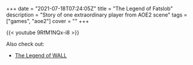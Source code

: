 +++
date = "2021-07-18T07:24:05Z"
title = "The Legend of Fatslob"
description = "Story of one extraordinary player from AOE2 scene"
tags = ["games", "aoe2"]
cover = ""
+++

{{< youtube 9RfM1NQx-i8 >}}

Also check out:
* [The Legend of WALL](/posts/the-legend-of-wall.md)
